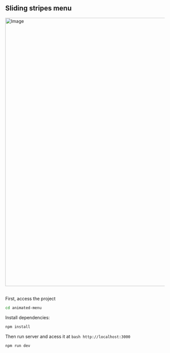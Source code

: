 ## Sliding stripes menu

<img src="https://github.com/fernanda-freitas/sliding-stripes-menu/assets/33285862/24cc48df-232e-4efe-ac8b-59ddcb0e2c3b" alt="Image" width="850">
</br>
</br>

First, access the project
```bash
cd animated-menu
```

Install dependencies:
```bash
npm install
```

Then run server and acess it at ```bash http://localhost:3000```
```bash
npm run dev
```
